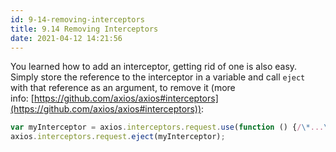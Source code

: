 ```yaml
---
id: 9-14-removing-interceptors
title: 9.14 Removing Interceptors
date: 2021-04-12 14:21:56
---
```


You learned how to add an interceptor, getting rid of one is also easy. Simply store the reference to the interceptor in a variable and call `eject`  with that reference as an argument, to remove it (more info: [https://github.com/axios/axios#interceptors](https://github.com/axios/axios#interceptors)):

```jsx
var myInterceptor = axios.interceptors.request.use(function () {/\*...\*/});
axios.interceptors.request.eject(myInterceptor);
```
